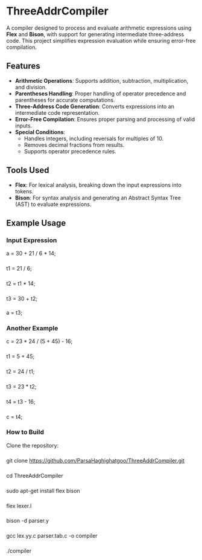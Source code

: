 # ThreeAddrCompiler

A compiler designed to process and evaluate arithmetic expressions using **Flex** and **Bison**, with support for generating intermediate three-address code. This project simplifies expression evaluation while ensuring error-free compilation.

## Features

- **Arithmetic Operations**: Supports addition, subtraction, multiplication, and division.
- **Parentheses Handling**: Proper handling of operator precedence and parentheses for accurate computations.
- **Three-Address Code Generation**: Converts expressions into an intermediate code representation.
- **Error-Free Compilation**: Ensures proper parsing and processing of valid inputs.
- **Special Conditions**: 
  - Handles integers, including reversals for multiples of 10.
  - Removes decimal fractions from results.
  - Supports operator precedence rules.

## Tools Used

- **Flex**: For lexical analysis, breaking down the input expressions into tokens.
- **Bison**: For syntax analysis and generating an Abstract Syntax Tree (AST) to evaluate expressions.

## Example Usage

### Input Expression
a = 30 + 21 / 6 * 14;
###
t1 = 21 / 6;
###
t2 = t1 * 14;
###
t3 = 30 + t2;
####
a = t3;
### Another Example
c = 23 * 24 / (5 + 45) - 16;
###
t1 = 5 + 45;
###
t2 = 24 / t1;
###
t3 = 23 * t2;
###
t4 = t3 - 16;
###
c = t4;
### How to Build
Clone the repository:
###
git clone https://github.com/ParsaHaghighatgoo/ThreeAddrCompiler.git
###
cd ThreeAddrCompiler
###
sudo apt-get install flex bison
###
flex lexer.l
###
bison -d parser.y
###
gcc lex.yy.c parser.tab.c -o compiler
###
./compiler

